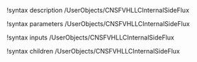 !syntax description /UserObjects/CNSFVHLLCInternalSideFlux

!syntax parameters /UserObjects/CNSFVHLLCInternalSideFlux

!syntax inputs /UserObjects/CNSFVHLLCInternalSideFlux

!syntax children /UserObjects/CNSFVHLLCInternalSideFlux

